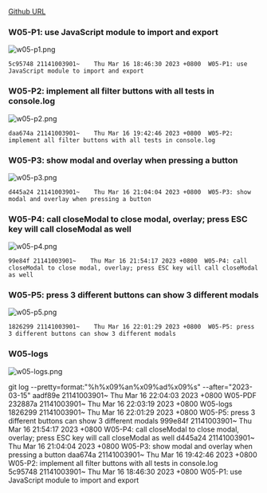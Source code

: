 [Github URL](https://github.com/211410039/1112-1N-js-demo-id/tree/main/demo/md/w02_39)

### W05-P1: use JavaScript module to import and export

![w05-p1.png](https://qmfqlvkbasosvmqhicrw.supabase.co/storage/v1/object/public/demo-39/md_img/w05-p1.png?t=2023-03-16T10%3A45%3A00.027Z)

```
5c95748 21141003901~    Thu Mar 16 18:46:30 2023 +0800  W05-P1: use JavaScript module to import and export
```

### W05-P2: implement all filter buttons with all tests in console.log

![w05-p2.png](https://qmfqlvkbasosvmqhicrw.supabase.co/storage/v1/object/public/demo-39/md_img/w05-p2.png)

```
daa674a 21141003901~    Thu Mar 16 19:42:46 2023 +0800  W05-P2: implement all filter buttons with all tests in console.log
```

### W05-P3: show modal and overlay when pressing a button 

![w05-p3.png](https://qmfqlvkbasosvmqhicrw.supabase.co/storage/v1/object/public/demo-39/md_img/w05-p3.png?t=2023-03-16T13%3A03%3A03.542Z)

```
d445a24 21141003901~    Thu Mar 16 21:04:04 2023 +0800  W05-P3: show modal and overlay when pressing a button
```

### W05-P4: call closeModal to close modal, overlay; press ESC key will call closeModal as well 

![w05-p4.png](https://qmfqlvkbasosvmqhicrw.supabase.co/storage/v1/object/public/demo-39/md_img/w05-p4.png?t=2023-03-16T13%3A53%3A42.200Z)

```
99e84f 21141003901~    Thu Mar 16 21:54:17 2023 +0800  W05-P4: call closeModal to close modal, overlay; press ESC key will call closeModal as well
```

### W05-P5: press 3 different buttons can show 3 different modals

![w05-p5.png](https://qmfqlvkbasosvmqhicrw.supabase.co/storage/v1/object/public/demo-39/md_img/w05-p5.png?t=2023-03-16T13%3A53%3A42.200Z)

```
1826299 21141003901~    Thu Mar 16 22:01:29 2023 +0800  W05-P5: press 3 different buttons can show 3 different modals
```

### W05-logs

![w05-logs.png](https://qmfqlvkbasosvmqhicrw.supabase.co/storage/v1/object/public/demo-39/md_img/w05-logs.png?t=2023-03-16T17%3A12%3A26.356Z)


git log --pretty=format:"%h%x09%an%x09%ad%x09%s" --after="2023-03-15"
aadf89e 21141003901~    Thu Mar 16 22:04:03 2023 +0800  W05-PDF
232887a 21141003901~    Thu Mar 16 22:03:19 2023 +0800  W05-logs
1826299 21141003901~    Thu Mar 16 22:01:29 2023 +0800  W05-P5: press 3 different buttons can show 3 different modals
999e84f 21141003901~    Thu Mar 16 21:54:17 2023 +0800  W05-P4: call closeModal to close modal, overlay; press ESC key will call closeModal as well
d445a24 21141003901~    Thu Mar 16 21:04:04 2023 +0800  W05-P3: show modal and overlay when pressing a button
daa674a 21141003901~    Thu Mar 16 19:42:46 2023 +0800  W05-P2: implement all filter buttons with all tests in console.log      
5c95748 21141003901~    Thu Mar 16 18:46:30 2023 +0800  W05-P1: use JavaScript module to import and export